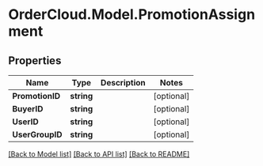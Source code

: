 # OrderCloud.Model.PromotionAssignment
## Properties

Name | Type | Description | Notes
------------ | ------------- | ------------- | -------------
**PromotionID** | **string** |  | [optional] 
**BuyerID** | **string** |  | [optional] 
**UserID** | **string** |  | [optional] 
**UserGroupID** | **string** |  | [optional] 

[[Back to Model list]](../README.md#documentation-for-models) [[Back to API list]](../README.md#documentation-for-api-endpoints) [[Back to README]](../README.md)

